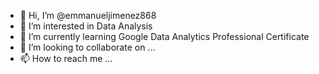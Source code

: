 - 👋 Hi, I’m @emmanueljimenez868
- 👀 I’m interested in Data Analysis
- 🌱 I’m currently learning Google Data Analytics Professional Certificate
- 💞️ I’m looking to collaborate on ...
- 📫 How to reach me ...

<!---
emmanueljimenez868/emmanueljimenez868 is a ✨ special ✨ repository because its `README.md` (this file) appears on your GitHub profile.
You can click the Preview link to take a look at your changes.
--->
